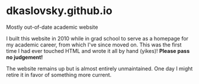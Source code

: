 # dkaslovsky.github.io
Mostly out-of-date academic website

I built this website in 2010 while in grad school to serve as a homepage for my academic career, from which I've since moved on.
This was the first time I had ever touched HTML and wrote it all by hand (yikes)!
__Please pass no judgement!__

The website remains up but is almost entirely unmaintained.
One day I might retire it in favor of something more current.
